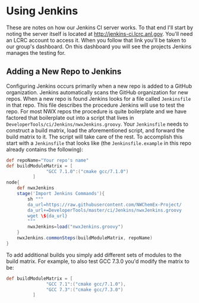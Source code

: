 Using Jenkins
=============

These are notes on how our Jenkins CI server works.  To that end I'll start by
noting the server itself is located at http://jenkins-ci.lcrc.anl.gov.  You'll
need an LCRC account to access it.  When you follow that link you'll be taken to
our group's dashboard.  On this dashboard you will see the projects Jenkins 
manages the testing for.  

Adding a New Repo to Jenkins
----------------------------

Configuring Jenkins occurs primarily when a new repo is added to a GitHub
organization.  Jenkins automatically scans the GitHub organization for new 
repos.  When a new repo is found Jenkins looks for a file called `Jenkinsfile`
in that repo.  This file describes the procedure Jenkins will use to test the
repo.  For most NWX repos the procedure is quite boilerplate and we have 
factored that boilerplate out into a script that lives in 
`DeveloperTools/ci/Jenkins/nwxJenkins.groovy`.  Your `Jenkinsfile` needs to 
construct a build matrix, load the aforementioned script, and forward the build
matrix to it.  The script will take care of the rest.  To accomplish this start
with a `Jenkinsfile` that looks like (the `Jenkinsfile.example` in this repo
already contains the following):

```groovy
def repoName="Your repo's name"
def buildModuleMatrix = [
    		   "GCC 7.1.0":("cmake gcc/7.1.0")
		  ]		  
node{
    def nwxJenkins
    stage('Import Jenkins Commands'){
        sh """
        da_url=https://raw.githubusercontent.com/NWChemEx-Project/
        da_url+=DeveloperTools/master/ci/Jenkins/nwxJenkins.groovy
        wget \${da_url} 
        """
        nwxJenkins=load("nwxJenkins.groovy")
    }
    nwxJenkins.commonSteps(buildModuleMatrix, repoName)
}
```

To add additional builds you simply add different sets of modules to the build
matrix.  For example, to also test GCC 7.3.0 you'd modify the matrix to be:

```groovy
def buildModuleMatrix = [
    		   "GCC 7.1":("cmake gcc/7.1.0"),
    		   "GCC 7.3":("cmake gcc/7.3.0")
		  ]
```		  
